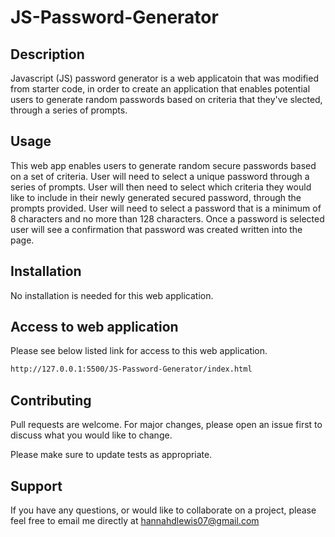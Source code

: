# JS-Password-Generator

## Description

Javascript (JS) password generator is a web applicatoin that was modified from starter code, in order to create an application that enables potential users to generate random passwords based on criteria that they've slected, through a series of prompts.

## Usage

This web app enables users to generate random secure passwords based on a set of criteria. User will need to select a unique password through a series of prompts. User will then need to select which criteria they would like to include in their newly generated secured password, through the prompts provided. User will need to select a password that is a minimum of 8 characters and no more than 128 characters. Once a password is selected user will see a confirmation that password was created written into the page.


## Installation

No installation is needed for this web application. 

## Access to web application

Please see below listed link for access to this web application.

```bash
http://127.0.0.1:5500/JS-Password-Generator/index.html
```

## Contributing

Pull requests are welcome. For major changes, please open an issue first to discuss what you would like to change.

Please make sure to update tests as appropriate.

## Support

If you have any questions, or would like to collaborate on a project, please feel free to email me directly at hannahdlewis07@gmail.com

